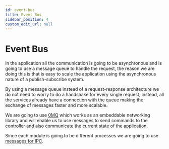 ```yaml
---
id: event-bus
title: Event Bus
sidebar_position: 4
custom_edit_url: null
---
```


# Event Bus

In the application all the communication is going to be asynchronous and is going to use a message queue to handle the request, the reason we are doing this is that is easy to scale the application using the asynchronous nature of a publish-subscribe system.

By using a message queue instead of a request-response architecture we do not need to worry to do a handshake for every single request, instead, all the services already have a connection with the queue making the exchange of messages faster and more scalable.

We are going to use [0MQ](https://zeromq.org/) which works as an embeddable networking library and will enable us to use messages to send commands to the controller and also communicate the current state of the application.

Since each module is going to be different processes we are going to use [messages for IPC](https://www.geeksforgeeks.org/ipc-using-message-queues/).
